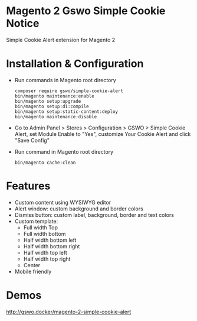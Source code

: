 # Magento 2 Gswo Simple Cookie Notice
Simple Cookie Alert extension for Magento 2

# Installation & Configuration
* Run commands in Magento root directory
    ```
    composer require gswo/simple-cookie-alert
    bin/magento maintenance:enable
    bin/magento setup:upgrade
    bin/magento setup:di:compile
    bin/magento setup:static-content:deploy
    bin/magento maintenance:disable
    ```

* Go to Admin Panel > Stores > Configuration > GSWO > Simple Cookie Alert, set Module Enable to "Yes", customize Your Cookie Alert and click "Save Config"

* Run command in Magento root directory
    ```
    bin/magento cache:clean
    ```
  

# Features
* Custom content using WYSIWYG editor
* Alert window: custom background and border colors
* Dismiss button: custom label, background, border and text colors
* Custom template:
    * Full width Top
    * Full width bottom
    * Half width bottom left
    * Half width bottom right
    * Half width top left
    * Half width top right
    * Center
* Mobile friendly
    


# Demos
http://gswo.docker/magento-2-simple-cookie-alert




